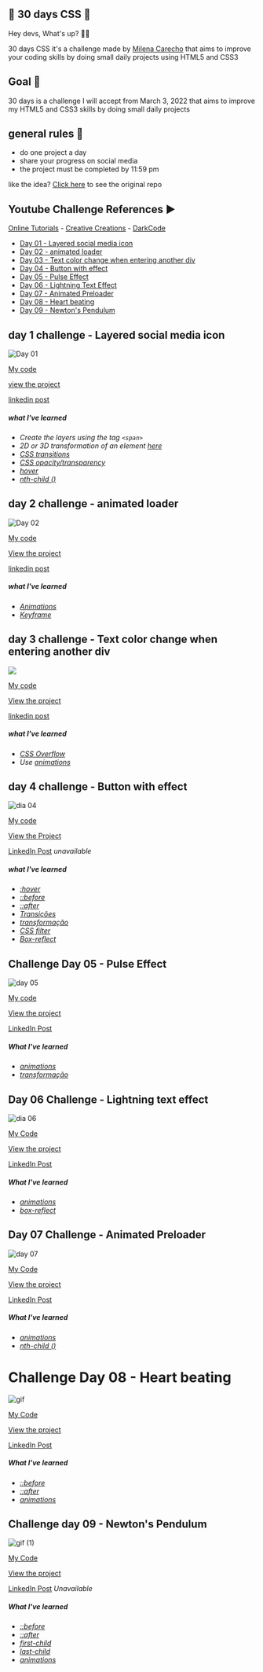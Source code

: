 ## 🚀 30 days CSS 🚀

Hey devs, What's up? 👨‍💻

30 days CSS it's a challenge made by [Milena Carecho](https://github.com/MilenaCarecho) that aims to improve your coding skills by doing small daily projects using HTML5 and CSS3
  
## Goal 🎯
  
30 days is a challenge I will accept from March 3, 2022 that aims to improve my HTML5 and CSS3 skills by doing small daily projects
  
## general rules 📒
  
* do one project a day
* share your progress on social media
* the project must be completed by 11:59 pm

like the idea? [Click here](https://github.com/MilenaCarecho/30diasDeCSS) to see the original repo
  
## Youtube Challenge References ▶️
[Online Tutorials](https://www.youtube.com/channel/UCbwXnUipZsLfUckBPsC7Jog) - 
[Creative Creations](https://www.youtube.com/channel/UCOKmVksbzoKJKmtu7rlEM1A) - 
[DarkCode](https://www.youtube.com/channel/UCD3KVjbb7aq2OiOffuungzw)




* [Day 01 - Layered social media icon](#id01)
* [Day 02 - animated loader](#id02)
* [Day 03 - Text color change when entering another div](#id03)
* [Day 04 - Button with effect](#id04)
* [Day 05 - Pulse Effect](#id05)
* [Day 06 - Lightning Text Effect](#id06)
* [Day 07 - Animated Preloader](#id07)
* [Day 08 - Heart beating](#id08)
* [Day 09 - Newton's Pendulum](#id09)


## day 1 challenge - Layered social media icon <a name="id01"></a>
![Day 01](https://user-images.githubusercontent.com/37448340/88348819-d38d7000-cd24-11ea-99d1-39b04afb77f2.gif)

[My code](https://github.com/oericdacosta/30-days-css/tree/main/day-01)

[view the project](https://codepen.io/adsumos/pen/zYPevXQ)

[linkedin post](https://www.linkedin.com/posts/eric-da-costa_html-css-30diascss-activity-6905258594384658432-Fvdr)


##### what I've learned


* *Create the layers using the tag `<span>`*
* *2D or 3D transformation of an element [here](https://www.w3schools.com/cssref/css3_pr_transform.asp)*
* *[CSS transitions](https://css-tricks.com/almanac/properties/t/transition/)*
* *[CSS opacity/transparency](https://www.w3schools.com/css/css_image_transparency.asp)*
* *[hover](https://www.w3schools.com/cssref/sel_hover.asp)*
* *[nth-child ()](https://css-tricks.com/almanac/selectors/n/nth-child/)*



##  day 2 challenge - animated loader <a name="id02"></a>
![Day 02](https://user-images.githubusercontent.com/37448340/88348825-d5573380-cd24-11ea-832c-989e091167b8.gif)


[My code](https://github.com/oericdacosta/30-days-css/tree/main/day-02)

[View the project](https://codepen.io/adsumos/pen/RwjvyyL)

[linkedin post](https://www.linkedin.com/posts/eric-da-costa_30diasdecss-html-html5-activity-6905541126821163008-FLVn)


##### what I've learned


* *[Animations](https://css-tricks.com/almanac/properties/a/animation/)*
* *[Keyframe](https://css-tricks.com/snippets/css/keyframe-animation-syntax/)*



##  day 3 challenge - Text color change when entering another div <a name="id03"></a>

<img src="https://github.com/oericdacosta/30diasDeCSS/raw/master/Desafios/dia%2003/gif/dia03.gif">


[My code](https://github.com/oericdacosta/30-days-css/tree/main/day-03)

[View the project](https://codepen.io/adsumos/pen/yLPwXzz)

[linkedin post](https://www.linkedin.com/posts/eric-da-costa_30diasdecss-css-css3-activity-6906058248068091905-xTDj)


##### what I've learned


* *[CSS Overflow](https://css-tricks.com/almanac/properties/o/overflow/)* 
* *Use [animations](https://www.w3schools.com/css/css3_animations.asp)*



##  day 4 challenge - Button with effect <a name="id04"></a>
![dia 04](https://user-images.githubusercontent.com/37448340/88242961-38819100-cc65-11ea-82b3-b541ff8cb3d7.gif)

[My code](https://github.com/oericdacosta/30-days-css/tree/main/day-04)

[View the Project](https://codepen.io/adsumos/pen/jOaJpxm)

[LinkedIn Post](https://www.linkedin.com/posts/eric-da-costa_30diasdecss-css-css3-activity-6906284833803173888-KoBB) *unavailable*

##### what I've learned

* *[:hover](https://www.w3schools.com/cssref/sel_hover.asp)* 
* *[::before](https://www.w3schools.com/cssref/sel_before.asp)*
* *[::after](https://www.w3schools.com/cssref/sel_after.asp)*
* *[Transições ](https://www.w3schools.com/css/css3_transitions.asp)*
* *[transformação](https://www.w3schools.com/cssref/css3_pr_transform.asp)*
*  *[CSS filter](https://www.w3schools.com/cssref/css3_pr_filter.asp)*
*  *[Box-reflect](https://www.w3schools.com/css/css3_image_reflection.asp)*


##  Challenge Day 05 - Pulse Effect <a name="id05"></a>
![day 05](https://user-images.githubusercontent.com/37448340/88354131-4d7a2500-cd36-11ea-800e-eec277f17737.gif)

[My code](https://github.com/oericdacosta/30-days-css/tree/main/Day-05)

[View the project](https://codepen.io/adsumos/pen/vYWMQwo)

[LinkedIn Post](https://www.linkedin.com/posts/eric-da-costa_30diasdecss-css-css3-activity-6906728241886081024-fxCE)

##### What I've learned

* *[animations](https://www.w3schools.com/css/css3_animations.asp)*
* *[transformação](https://www.w3schools.com/cssref/css3_pr_transform.asp)*


## Day 06 Challenge - Lightning text effect <a name="id06"></a>
![dia 06](https://user-images.githubusercontent.com/37448340/88449709-5d216880-ce1f-11ea-924b-18acde214ce9.gif)


[My Code](https://github.com/oericdacosta/30-days-css/tree/main/day-06)

[View the project](https://codepen.io/adsumos/pen/bGYymYj)

[LinkedIn Post](https://www.linkedin.com/posts/eric-da-costa_text-effect-activity-6907036060585766913-zie5)

##### What I've learned

* *[animations](https://www.w3schools.com/css/css3_animations.asp)*
* *[box-reflect](https://www.w3schools.com/css/css3_image_reflection.asp)*


## Day 07 Challenge - Animated Preloader <a name="id07"></a>
![day 07](https://user-images.githubusercontent.com/37448340/88490911-412fdb00-cf75-11ea-806c-c41df0d1727e.gif)


[My Code](https://github.com/oericdacosta/30-days-css/tree/main/day-07)

[View the project](https://codepen.io/adsumos/pen/dyZBzZL)

[LinkedIn Post](https://www.linkedin.com/posts/eric-da-costa_30diasdecss-css-html-activity-6907301771157622784-1Ve_)

##### What I've learned

* *[animations](https://www.w3schools.com/css/css3_animations.asp)*
* *[nth-child ()](https://www.w3schools.com/cssref/sel_nth-child.asp)*


# Challenge Day 08 - Heart beating <a name="id08"></a>
![gif](https://user-images.githubusercontent.com/37448340/88534017-9c95b380-cfdd-11ea-9b54-b883fd9f9e77.gif)


[My Code](https://github.com/oericdacosta/30-days-css/tree/main/day-08)

[View the project](https://codepen.io/adsumos/pen/qBVejzp)

[LinkedIn Post](https://www.linkedin.com/posts/eric-da-costa_30diasdecss-css-html-activity-6907649707016118272-AHvO)

##### What I've learned

* *[::before](https://www.w3schools.com/cssref/sel_before.asp)*
* *[::after](https://www.w3schools.com/cssref/sel_after.asp)*
* *[animations](https://www.w3schools.com/css/css3_animations.asp)*

## Challenge day 09 - Newton's Pendulum <a name="id09"></a>
![gif (1)](https://user-images.githubusercontent.com/37448340/88670759-d76e1900-d0bb-11ea-8158-edf1cdf41b97.gif)


[My Code](https://github.com/oericdacosta/30-days-css/tree/main/day-09)

[View the project](https://codepen.io/adsumos/pen/mdpbBed)

[LinkedIn Post]() *Unavailable*

##### What I've learned

* *[::before](https://www.w3schools.com/cssref/sel_before.asp)*
* *[::after](https://www.w3schools.com/cssref/sel_after.asp)*
* *[first-child](https://www.w3schools.com/cssref/sel_firstchild.asp)*
* *[last-child](https://www.w3schools.com/cssref/sel_last-child.asp)*
* *[animations](https://www.w3schools.com/css/css3_animations.asp)*
